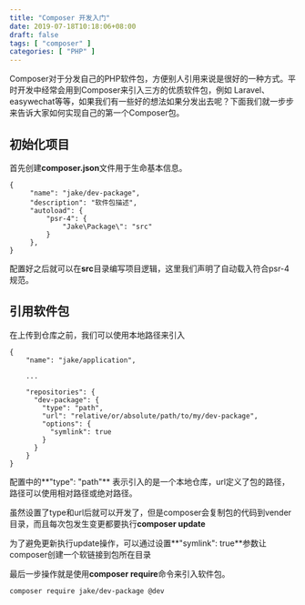 ```yaml
---
title: "Composer 开发入门"
date: 2019-07-18T10:18:06+08:00
draft: false
tags: [ "composer" ]
categories: [ "PHP" ]
---
```


Composer对于分发自己的PHP软件包，方便别人引用来说是很好的一种方式。平时开发中经常会用到Composer来引入三方的优质软件包，例如 Laravel、easywechat等等，如果我们有一些好的想法如果分发出去呢？下面我们就一步步来告诉大家如何实现自己的第一个Composer包。

## 初始化项目

首先创建**composer.json**文件用于生命基本信息。

```
{
     "name": "jake/dev-package",
     "description": "软件包描述",
     "autoload": {
         "psr-4": {
             "Jake\Package\": "src"
         }
     },
}
```
配置好之后就可以在**src**目录编写项目逻辑，这里我们声明了自动载入符合psr-4规范。


## 引用软件包

在上传到仓库之前，我们可以使用本地路径来引入

```
{
    "name": "jake/application",

    ...

    "repositories": {
      "dev-package": {
        "type": "path",
        "url": "relative/or/absolute/path/to/my/dev-package",
        "options": {
          "symlink": true
        }
      }
    }
}
```

配置中的**"type": "path"** 表示引入的是一个本地仓库，url定义了包的路径，路径可以使用相对路径或绝对路径。

虽然设置了type和url后就可以开发了，但是composer会复制包的代码到vender目录，而且每次包发生变更都要执行**composer update**

为了避免更新执行update操作，可以通过设置**"symlink": true**参数让composer创建一个软链接到包所在目录

最后一步操作就是使用**composer require**命令来引入软件包。

```
composer require jake/dev-package @dev
```
